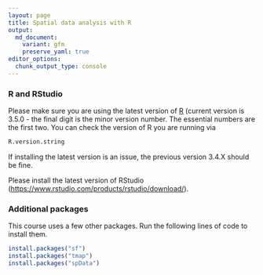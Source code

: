 ```yaml
---
layout: page
title: Spatial data analysis with R
output:
  md_document:
    variant: gfm
    preserve_yaml: true
editor_options: 
  chunk_output_type: console
---
```


### R and RStudio

Please make sure you are using the latest version of
[R](https://cran.r-project.org/) (current version is 3.5.0 - the final
digit is the minor version number. The essential numbers are the first
two. You can check the version of R you are running via

``` r
R.version.string
```

If installing the latest version is an issue, the previous version 3.4.X
should be fine.

Please install the latest version of RStudio
(<https://www.rstudio.com/products/rstudio/download/>).

### Additional packages

This course uses a few other packages. Run the following lines of code
to install them.

``` r
install.packages("sf")
install.packages("tmap")
install.packages("spData")
```
